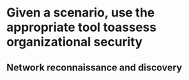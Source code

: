 # Given a scenario, use the appropriate tool toassess organizational security

## Network reconnaissance and discovery 
